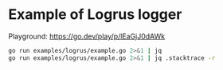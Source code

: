 
# Example of Logrus logger

Playground: https://go.dev/play/p/lEaGjJ0dAWk

```sh
go run examples/logrus/example.go 2>&1 | jq
go run examples/logrus/example.go 2>&1 | jq .stacktrace -r
```
